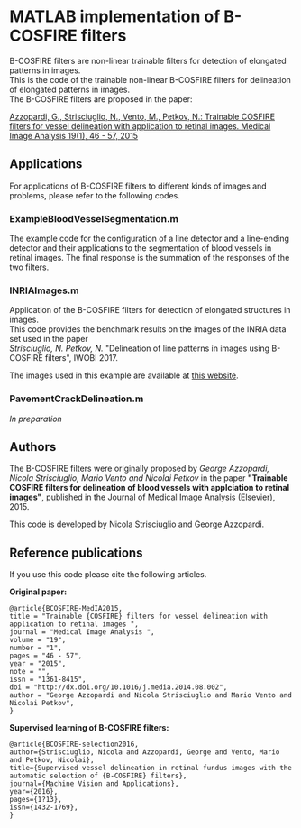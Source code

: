 # MATLAB implementation of B-COSFIRE filters
B-COSFIRE filters are non-linear trainable filters for detection of elongated patterns in images.  
This is the code of the trainable non-linear B-COSFIRE filters for delineation of elongated patterns
in images.  
The B-COSFIRE filters are proposed in the paper:

[Azzopardi, G., Strisciuglio, N., Vento, M., Petkov, N.: Trainable COSFIRE  filters for vessel delineation with application to retinal images. Medical Image Analysis 19(1), 46 - 57, 2015](http://www.cs.rug.nl/~george/articles/MEDIA2015.pdf)


## Applications
For applications of B-COSFIRE filters to different kinds of images and problems, please refer to the following codes.

### ExampleBloodVesselSegmentation.m
The example code for the configuration of a line detector and a line-ending detector and their 
applications to the segmentation of blood vessels in retinal images. 
The final response is the summation of the responses of the two filters. 

### INRIAImages.m
Application of the B-COSFIRE filters for detection of elongated structures in images.  
This code provides the benchmark results on the images of the INRIA data
set used in the paper  
_Strisciuglio, N. Petkov, N._ "Delineation of line patterns in images using B-COSFIRE filters", IWOBI 2017.

The images used in this example are available at [this website](http://www-sop.inria.fr/members/Florent.Lafarge/benchmark/line-network_extraction/line-networks.html).

### PavementCrackDelineation.m
_In preparation_

## Authors
The B-COSFIRE filters were originally proposed by _George Azzopardi, Nicola Strisciuglio, Mario Vento and Nicolai Petkov_ 
in the paper __"Trainable COSFIRE filters for delineation of blood vessels with applciation to retinal images"__,
published in the Journal of Medical Image Analysis (Elsevier), 2015.  

This code is developed by Nicola Strisciuglio and George Azzopardi.


## Reference publications
If you use this code please cite the following articles. 

__Original paper:__  

	@article{BCOSFIRE-MedIA2015,
	title = "Trainable {COSFIRE} filters for vessel delineation with application to retinal images ",
	journal = "Medical Image Analysis ",
	volume = "19",
	number = "1",
	pages = "46 - 57",
	year = "2015",
	note = "",
	issn = "1361-8415",
	doi = "http://dx.doi.org/10.1016/j.media.2014.08.002",
	author = "George Azzopardi and Nicola Strisciuglio and Mario Vento and Nicolai Petkov",
	} 
 
__Supervised learning of B-COSFIRE filters:__  

	@article{BCOSFIRE-selection2016,
	author={Strisciuglio, Nicola and Azzopardi, George and Vento, Mario and Petkov, Nicolai},
	title={Supervised vessel delineation in retinal fundus images with the automatic selection of {B-COSFIRE} filters},
	journal={Machine Vision and Applications},
	year={2016},
	pages={1?13},
	issn={1432-1769},
	} 



